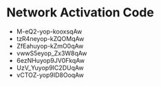 # Network Activation Code
* M-eQ2-yop-kooxsqAw
* tzR4neyop-kZQOMqAw
* ZfEahuyop-kZmO0qAw
* vwwS5eyop_Zx3W8qAw
* 6ezNHuyop9JV0FkqAw
* UzV_Yuyop9IC2DUqAw
* vCTOZ-yop9ID8OoqAw